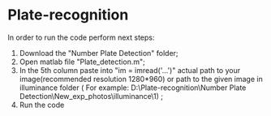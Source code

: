 # Plate-recognition
In order to run the code perform next steps:
  1. Download the "Number Plate Detection" folder;
  2. Open matlab file "Plate_detection.m";
  3. In the 5th column paste into "im = imread('...')" actual path to your image(recommended resolution 1280*960) or path to the given image in  illuminance folder ( For example: D:\Plate-recognition\Number Plate Detection\New_exp_photos\illuminance\1)  ;
  4. Run the code
